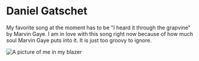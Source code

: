 # Daniel Gatschet
My favorite song at the moment has to be "I heard it through the grapvine" by Marvin Gaye. I am in love with this song right now because of how much soul Marvin Gaye puts into it. It is just too groovy to ignore.

![A picture of me in my blazer](/C:/Users/s539702/Downloads/Snapchat-902258160.jpg)

